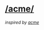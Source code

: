 # [/acme/](https://nairvarun.xyz/acme)
_inspired by [acme](https://en.wikipedia.org/wiki/Acme_(text_editor))_
